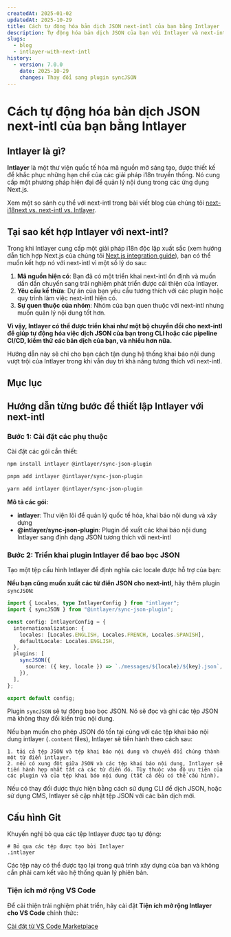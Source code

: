 ```yaml
---
createdAt: 2025-01-02
updatedAt: 2025-10-29
title: Cách tự động hóa bản dịch JSON next-intl của bạn bằng Intlayer
description: Tự động hóa bản dịch JSON của bạn với Intlayer và next-intl để nâng cao khả năng quốc tế hóa trong các ứng dụng Next.js.
slugs:
  - blog
  - intlayer-with-next-intl
history:
  - version: 7.0.0
    date: 2025-10-29
    changes: Thay đổi sang plugin syncJSON
---
```


# Cách tự động hóa bản dịch JSON next-intl của bạn bằng Intlayer

## Intlayer là gì?

**Intlayer** là một thư viện quốc tế hóa mã nguồn mở sáng tạo, được thiết kế để khắc phục những hạn chế của các giải pháp i18n truyền thống. Nó cung cấp một phương pháp hiện đại để quản lý nội dung trong các ứng dụng Next.js.

Xem một so sánh cụ thể với next-intl trong bài viết blog của chúng tôi [next-i18next vs. next-intl vs. Intlayer](https://github.com/aymericzip/intlayer/blob/main/docs/blog/vi/next-i18next_vs_next-intl_vs_intlayer.md).

## Tại sao kết hợp Intlayer với next-intl?

Trong khi Intlayer cung cấp một giải pháp i18n độc lập xuất sắc (xem hướng dẫn tích hợp Next.js của chúng tôi [Next.js integration guide](https://github.com/aymericzip/intlayer/blob/main/docs/docs/vi/intlayer_with_nextjs_16.md)), bạn có thể muốn kết hợp nó với next-intl vì một số lý do sau:

1. **Mã nguồn hiện có**: Bạn đã có một triển khai next-intl ổn định và muốn dần dần chuyển sang trải nghiệm phát triển được cải thiện của Intlayer.
2. **Yêu cầu kế thừa**: Dự án của bạn yêu cầu tương thích với các plugin hoặc quy trình làm việc next-intl hiện có.
3. **Sự quen thuộc của nhóm**: Nhóm của bạn quen thuộc với next-intl nhưng muốn quản lý nội dung tốt hơn.

**Vì vậy, Intlayer có thể được triển khai như một bộ chuyển đổi cho next-intl để giúp tự động hóa việc dịch JSON của bạn trong CLI hoặc các pipeline CI/CD, kiểm thử các bản dịch của bạn, và nhiều hơn nữa.**

Hướng dẫn này sẽ chỉ cho bạn cách tận dụng hệ thống khai báo nội dung vượt trội của Intlayer trong khi vẫn duy trì khả năng tương thích với next-intl.

## Mục lục

<TOC/>

## Hướng dẫn từng bước để thiết lập Intlayer với next-intl

### Bước 1: Cài đặt các phụ thuộc

Cài đặt các gói cần thiết:

```bash packageManager="npm"
npm install intlayer @intlayer/sync-json-plugin
```

```bash packageManager="pnpm"
pnpm add intlayer @intlayer/sync-json-plugin
```

```bash packageManager="yarn"
yarn add intlayer @intlayer/sync-json-plugin
```

**Mô tả các gói:**

- **intlayer**: Thư viện lõi để quản lý quốc tế hóa, khai báo nội dung và xây dựng
- **@intlayer/sync-json-plugin**: Plugin để xuất các khai báo nội dung Intlayer sang định dạng JSON tương thích với next-intl

### Bước 2: Triển khai plugin Intlayer để bao bọc JSON

Tạo một tệp cấu hình Intlayer để định nghĩa các locale được hỗ trợ của bạn:

**Nếu bạn cũng muốn xuất các từ điển JSON cho next-intl**, hãy thêm plugin `syncJSON`:

```typescript fileName="intlayer.config.ts"
import { Locales, type IntlayerConfig } from "intlayer";
import { syncJSON } from "@intlayer/sync-json-plugin";

const config: IntlayerConfig = {
  internationalization: {
    locales: [Locales.ENGLISH, Locales.FRENCH, Locales.SPANISH],
    defaultLocale: Locales.ENGLISH,
  },
  plugins: [
    syncJSON({
      source: ({ key, locale }) => `./messages/${locale}/${key}.json`,
    }),
  ],
};

export default config;
```

Plugin `syncJSON` sẽ tự động bao bọc JSON. Nó sẽ đọc và ghi các tệp JSON mà không thay đổi kiến trúc nội dung.

Nếu bạn muốn cho phép JSON đó tồn tại cùng với các tệp khai báo nội dung intlayer (`.content` files), Intlayer sẽ tiến hành theo cách sau:

    1. tải cả tệp JSON và tệp khai báo nội dung và chuyển đổi chúng thành một từ điển intlayer.
    2. nếu có xung đột giữa JSON và các tệp khai báo nội dung, Intlayer sẽ tiến hành hợp nhất tất cả các từ điển đó. Tùy thuộc vào độ ưu tiên của các plugin và của tệp khai báo nội dung (tất cả đều có thể cấu hình).

Nếu có thay đổi được thực hiện bằng cách sử dụng CLI để dịch JSON, hoặc sử dụng CMS, Intlayer sẽ cập nhật tệp JSON với các bản dịch mới.

## Cấu hình Git

Khuyến nghị bỏ qua các tệp Intlayer được tạo tự động:

```plaintext fileName=".gitignore"
# Bỏ qua các tệp được tạo bởi Intlayer
.intlayer
```

Các tệp này có thể được tạo lại trong quá trình xây dựng của bạn và không cần phải cam kết vào hệ thống quản lý phiên bản.

### Tiện ích mở rộng VS Code

Để cải thiện trải nghiệm phát triển, hãy cài đặt **Tiện ích mở rộng Intlayer cho VS Code** chính thức:

[Cài đặt từ VS Code Marketplace](https://marketplace.visualstudio.com/items?itemName=intlayer.intlayer-vs-code-extension)
